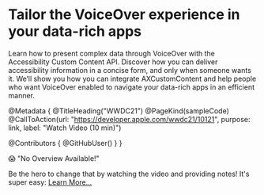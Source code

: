 # Tailor the VoiceOver experience in your data-rich apps

Learn how to present complex data through VoiceOver with the Accessibility Custom Content API. Discover how you can deliver accessibility information in a concise form, and only when someone wants it. We’ll show you how you can integrate AXCustomContent and help people who want VoiceOver enabled to navigate your data-rich apps in an efficient manner.

@Metadata {
   @TitleHeading("WWDC21")
   @PageKind(sampleCode)
   @CallToAction(url: "https://developer.apple.com/wwdc21/10121", purpose: link, label: "Watch Video (10 min)")

   @Contributors {
      @GitHubUser(<replace this with your GitHub handle>)
   }
}

😱 "No Overview Available!"

Be the hero to change that by watching the video and providing notes! It's super easy:
 [Learn More…](https://wwdcnotes.com/documentation/wwdcnotes/contributing)

